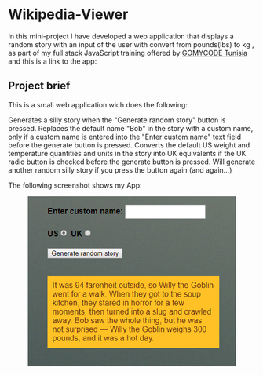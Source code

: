 # Wikipedia-Viewer
In this mini-project I have developed a  web application that displays a random story with an input of the user with convert from pounds(lbs) to kg , as part of my full stack JavaScript training offered by [GOMYCODE Tunisia](https://www.gomycode.tn) and this is a link to the app:
## Project brief
This is a small web application wich does the following:

Generates a silly story when the "Generate random story" button is pressed.
Replaces the default name "Bob" in the story with a custom name, only if a custom name is entered into the "Enter custom name" text field before the generate button is pressed.
Converts the default US weight and temperature quantities and units in the story into UK equivalents if the UK radio button is checked before the generate button is pressed.
Will generate another random silly story if you press the button again (and again...)




The following screenshot shows my App:
<p align="center">
    <img src="Capture.PNG">

</p>
